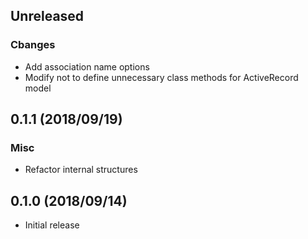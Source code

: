 ## Unreleased

### Cbanges

* Add association name options
* Modify not to define unnecessary class methods for ActiveRecord model


## 0.1.1 (2018/09/19)

### Misc

* Refactor internal structures


## 0.1.0 (2018/09/14)

* Initial release
